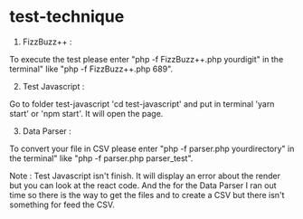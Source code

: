 # test-technique

1. FizzBuzz++ :

To execute the test please enter "php -f FizzBuzz++.php yourdigit" in the terminal" like "php -f FizzBuzz++.php 689".

2. Test Javascript :

Go to folder test-javascript 'cd test-javascript' and put in terminal 'yarn start' or 'npm start'. It will open the page.

3. Data Parser :

To convert your file in CSV please enter "php -f parser.php yourdirectory" in the terminal" like "php -f parser.php parser_test".



Note :
Test Javascript isn't finish. It will display an error about the render but you can look at the react code.
And the for the Data Parser I ran out time so there is the way to get the files and to create a CSV but there isn't something for feed the CSV.
